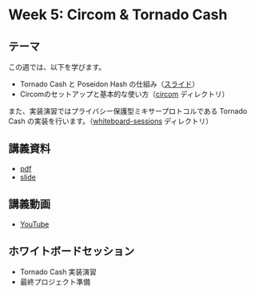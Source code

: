 # Week 5: Circom & Tornado Cash

## テーマ

この週では、以下を学びます。
- Tornado Cash と Poseidon Hash の仕組み（[スライド](./slide.pdf)）
- Circomのセットアップと基本的な使い方（[circom](./circom) ディレクトリ）

また、実装演習ではプライバシー保護型ミキサープロトコルである Tornado Cash の実装を行います。（[whiteboard-sessions](./whiteboard-sessions) ディレクトリ）

## 講義資料

- [pdf](./slide.pdf)
- [slide](https://docs.google.com/presentation/d/1HJ_C0Ak-8XdgAw39m93-004c_l2YA1HWGhPmqNG0wgU)

## 講義動画

- [YouTube](https://youtu.be/KGoIeuBKxB4)

## ホワイトボードセッション

- Tornado Cash 実装演習
- 最終プロジェクト準備
